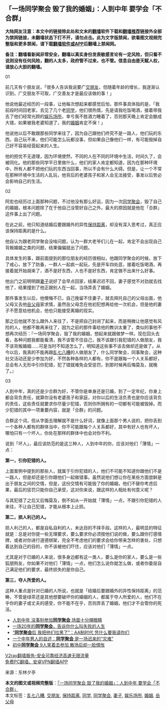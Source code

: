  <h2>「一场同学聚会 毁了我的婚姻」：人到中年 要学会「不合群」</h2> <p class="notice"><b>大陆网友注意：本文中的链接除此处和文末的<a href="https://github.com/bannedbook/fanqiang" >翻墙</a>软件下载和<a href="https://github.com/killgcd/justmysocks/blob/master/README.md">翻墙推荐</a>链接外全部为禁网链接，未翻墙状态下打不开，请勿点击。此为文字版禁闻，欲看图文视频完整版和更多禁闻，请下载<a href="https://github.com/bannedbook/fanqiang">翻墙软件或APP</a>后翻墙上禁闻网。</p><p>备注：翻墙看新闻非常安全，翻墙以真实身份发表敏感言论有一定风险，但只看不说则没有任何风险，翻的人太多，政府管不过来，也不管。信息自由是天赋人权，请放心大胆的翻墙。</b></p>  <div class="entry"> <p id="conimg"></p> <p>01</p> <p>前几天有个朋友说，「很多人告诉我说要广<a href="https://www.bannedbook.org/bnews/tag/%E4%BA%A4%E6%9C%8B%E5%8F%8B/" class="st_tag internal_tag" rel="tag" title="标签 交朋友 下的日志">交朋友</a>，但随着年龄的增长，我逐渐认识到，广交朋友不可取，广交善友才是最应该做的事！」</p> <p>他说他最近经历的一段事，让他每次想起来都感觉后怕，那件事具体指的是，「我前段时间回老家，去见了几个老<a href="https://www.bannedbook.org/bnews/tag/%e5%90%8c%e5%ad%a6/" class="st_tag internal_tag" rel="tag" title="标签 同学 下的日志">同学</a>，他们很热情，先是请我吃饭喝酒，接着带我去了他们经常光顾的<a href="https://www.bannedbook.org/bnews/tag/%E5%A8%B1%E4%B9%90%E5%9C%BA%E6%89%80/" class="st_tag internal_tag" rel="tag" title="标签 娱乐场所 下的日志">娱乐场所</a>，幸亏我不胜酒力睡着了，否则那天晚上肯定会酿成大错，如果被我老婆知道了，我的<a href="https://www.bannedbook.org/bnews/tag/%e5%a9%9a%e5%a7%bb/" class="st_tag internal_tag" rel="tag" title="标签 婚姻 下的日志">婚姻</a>肯定不保！」</p> <p>他说他以后不敢跟那些同学来往了，因为自己跟他们终究不是一路人，他们玩的东西，自己玩不来，他们可能怎么玩都没事，但如果自己像他们一样，有可能毁掉自己好不容易经营起来的人生。</p> <p>他的担忧不无道理，因为环境使然，不同的人在不同的环境中生活，时间久了，会被同化。他的那些同学平日里做什么，他们的家人肯定都知道，因为在那种环境中，所有人都不把他们玩的东西当回事，所以不会有什么大碍。但是，让一个不常在那种环境中生活的人乱玩，他背后的老婆孩子和家人会无法接受，事发以后势必会影响自己的生活。</p> <p></p>  <p>02</p> <p>阿宏也经历过上面那种问题，不过他没有那么好运，因为一次<a href="https://www.bannedbook.org/bnews/tag/%E5%90%8C%E5%AD%A6%E8%81%9A%E4%BC%9A/" class="st_tag internal_tag" rel="tag" title="标签 同学聚会 下的日志">同学聚会</a>，毁了自己的婚姻，根本问题除了在于他自己没管好自己之外，最大的原因就是他在「合群」这件事上出了问题。</p> <p>在此之前，他只知道结婚后要跟婚外的异性<a href="https://www.bannedbook.org/bnews/tag/%E4%BF%9D%E6%8C%81%E8%B7%9D%E7%A6%BB/" class="st_tag internal_tag" rel="tag" title="标签 保持距离 下的日志">保持距离</a>，却没有深入思考过，真正应该保持距离的是什么。</p> <p>他自认为跟老同学聚会没啥问题，认为一群大老爷们儿在一起，肯定不会出现自己背叛婚姻之类的问题，结果偏偏就出了问题。</p> <p>具体发生的事，跟前面提到的那位朋友的经历很相似，他跟同学聚会的时​​候，放下了戒心，放下了防备，一群人一起疯一起玩，先是开车四处逛，接着吃饭喝酒，再接着就开始胡来了，酒不是好东西，人也不是好东西，肯定做不出来什么好事。</p> <p>他出门之前明明跟<a href="https://www.bannedbook.org/bnews/tag/%e5%a6%bb%e5%ad%90/" class="st_tag internal_tag" rel="tag" title="标签 妻子 下的日志">妻子</a>说好了会早点回家，结果迟迟不回，妻子感觉不对劲就去找他了，结果撞到了他正跟别人在一起，当场弄丢了婚姻。</p> <p></p>  <p>那件事发生以后，他懊悔不已，自己挽留不住妻子，就去拜托自己的父母出面，他父母又去他<a href="https://www.bannedbook.org/bnews/tag/%E5%B2%B3%E7%88%B6%E6%AF%8D/" class="st_tag internal_tag" rel="tag" title="标签 岳父母 下的日志">岳父母</a>家求情，虽然岳父母念在他初犯想再给他一次机会，但是他的妻子不愿意给他机会，他也只能接受离婚的现实。</p> <p>那之后他就不怎么跟外人来往了，不是把自己封闭了起来，而是稍微让他感觉有风险的人，他都不敢再来往了，因为之前的那件事给他的教训太重了，类似的事他不想再次经历：『一场同学聚会，毁了我的婚姻，想起来就跟做梦一样。现在回头去看，各种问题我都能看清，我不该管不住自己，我不该跟引我犯错的人做朋友，我不该背叛婚姻……可是当时不知道怎么了，明知道这些事不该去做却还是做了。从今以后，我真的不能再跟<a href="https://www.bannedbook.org/bnews/tag/%E4%B9%B1%E4%B8%83%E5%85%AB%E7%B3%9F/" class="st_tag internal_tag" rel="tag" title="标签 乱七八糟 下的日志">乱七八糟</a>的人做朋友了，什么同学聚会，同事聚会，这种社交活动还是少参加为好，不然各种各样的人都有，你不是跟每一个人关系都好，总会有人无形中引你犯错，犯了错就难免会受惩罚，到那时候再后悔莫及，就晚了。』</p> <p></p> <p>03</p> <p>人到中年，真的还是少合群为好，不管你是单身还是已婚，到了一定年纪，你身上都会背负责任，就算你没有老婆孩子和家庭，对你以后的生活负责也是你应该背负的责任，这些责任就要求你尽量少犯错，否则你所拥有的一切都有可能被毁掉。而少犯错的其中一项重要内容，就是「合群」的问题。</p> <p>合群这个词，但从字面去理解就不是什么好词，就像上面那个男人说的，把你丢到一个各种人都有的群体当中，你不可能跟每个人关系都好，其中有好人也有坏人，哪怕只有一个坏人，你处在那样的群体中也会对你不利。</p> <p>说到「坏人」，最应该防范的是这三种人，人到中年的你，应该对他们「薄情」一点：</p>  <p><strong>第一，引你犯错的人。</strong></p> <p>上面案例中提到的那些人，就属于引你犯错的人，他们不可能不知道你跟他们不是一路人，但是却还是引你跟他们一起做错事。虽然说他们想让你在某些方面尝鲜是出于朋友之间的交情，但是，这份交情有可能毁了你的婚姻，他们不替你考虑后果，最后的惩罚只能你自己承受，这对你来说，跟这样的人相处有何意义呢？</p> <p>与其犯错了之后又后悔莫及，倒不如从一开始就「薄情」一点，不跟引你犯错的人来往，不让自己犯错，才能从根本上止损。</p> <p></p> <p><strong>第二，损人利己的人。</strong></p> <p>损人利己的人，都是自私自利的人，未达目的不择手段。这样的人，最明显的特征就是：总是对你提一些无理要求，要么要求你必须按他们说的做，要么跟你打感情牌，或者对你进行道德绑架，完全不考虑他们的要求会给你带来怎样的害处，只想着达到自己的目的，你不该被他们吓住，应该对他们「薄情」一点。</p> <p>尤其是对于已婚的人来说，很多身边都有这一类人，要么是你的家人，要么是一些狐朋狗友，你如果不对他们「薄情」一点，他们怎么说你就怎么做，或者你委屈自己满足他们的要求，最终损失的是你自己。</p>  <p><strong>第三，夺人所爱的人。</strong></p> <p>这种人重点是针对已婚的人所说，也就是「结婚后要跟婚外的异性保持距离」的范畴，不管是绿茶还是其他想要破坏你的婚姻的人，都属于夺人所爱的人，他们不在乎你的妻子或丈夫的感受，你不能不在乎，否则弄丢了婚姻，他们才不会管你的死活。</p> <ul class='op-related-articles' title='相关阅读'> <li><a href='https://www.bannedbook.org/bnews/funmedia/20201030/1422544.html' target='_blank'>人到中年 没事别参加<b>同学聚会</b> 场面十分辣眼睛</a></li> <li><a href='https://www.bannedbook.org/bnews/funmedia/20201024/1419450.html' target='_blank'>一场20年的<b>同学聚会</b>，告诉你什么叫失败的人生</a></li> <li><a href='https://www.bannedbook.org/bnews/funmedia/20201019/1416335.html' target='_blank'>“<b>同学聚会</b>后 我把他们拉黑了”：AA制时代 凭什么要我请你们</a></li> <li><a href='https://www.bannedbook.org/bnews/funmedia/20201007/1409481.html' target='_blank'>一个中年男人的自述：<b>同学聚会</b> 是一场迟来的“灾难”</a></li> <li><a href='https://www.bannedbook.org/bnews/funmedia/20200921/1400206.html' target='_blank'>初中<b>同学聚会</b> 9人笑着去参加 散场后却一脸惆怅</a></li> </ul> <p class="texttj"> <a href="https://www.bannedbook.org/forum23/topic22702.html" target="_blank">V2ray翻墙服务-安全可靠经济高速无限流量</a><br/> <a href="https://github.com/bannedbook/fanqiang/wiki/%E7%A6%81%E9%97%BB%E7%BD%91%E5%AE%89%E5%8D%93%E7%BF%BB%E5%A2%99%E6%96%B0%E9%97%BBAPP" target="_blank">免费PC翻墙、安卓VPN翻墙APP</a></p><p> 来源：东林夕亭 </p><a name='sharetosocial'></a>       <div><b>本文的图文或视频完整版</b>：<a href='https://www.bannedbook.org/bnews/lifebaike/20201122/1434942.html'>「一场同学聚会 毁了我的婚姻」：人到中年 要学会「不合群」</a></div>  </div><!--END ENTRY--> <div class="postfooter"> <div>本文标签：<a href="https://www.bannedbook.org/bnews/tag/%E4%B9%B1%E4%B8%83%E5%85%AB%E7%B3%9F/" rel="tag">乱七八糟</a>, <a href="https://www.bannedbook.org/bnews/tag/%E4%BA%A4%E6%9C%8B%E5%8F%8B/" rel="tag">交朋友</a>, <a href="https://www.bannedbook.org/bnews/tag/%E4%BF%9D%E6%8C%81%E8%B7%9D%E7%A6%BB/" rel="tag">保持距离</a>, <a href="https://www.bannedbook.org/bnews/tag/%e5%90%8c%e5%ad%a6/" rel="tag">同学</a>, <a href="https://www.bannedbook.org/bnews/tag/%E5%90%8C%E5%AD%A6%E8%81%9A%E4%BC%9A/" rel="tag">同学聚会</a>, <a href="https://www.bannedbook.org/bnews/tag/%e5%a6%bb%e5%ad%90/" rel="tag">妻子</a>, <a href="https://www.bannedbook.org/bnews/tag/%E5%A8%B1%E4%B9%90%E5%9C%BA%E6%89%80/" rel="tag">娱乐场所</a>, <a href="https://www.bannedbook.org/bnews/tag/%e5%a9%9a%e5%a7%bb/" rel="tag">婚姻</a>, <a href="https://www.bannedbook.org/bnews/tag/%E5%B2%B3%E7%88%B6%E6%AF%8D/" rel="tag">岳父母</a></div>  </div><!--END POSTFOOTER--> 